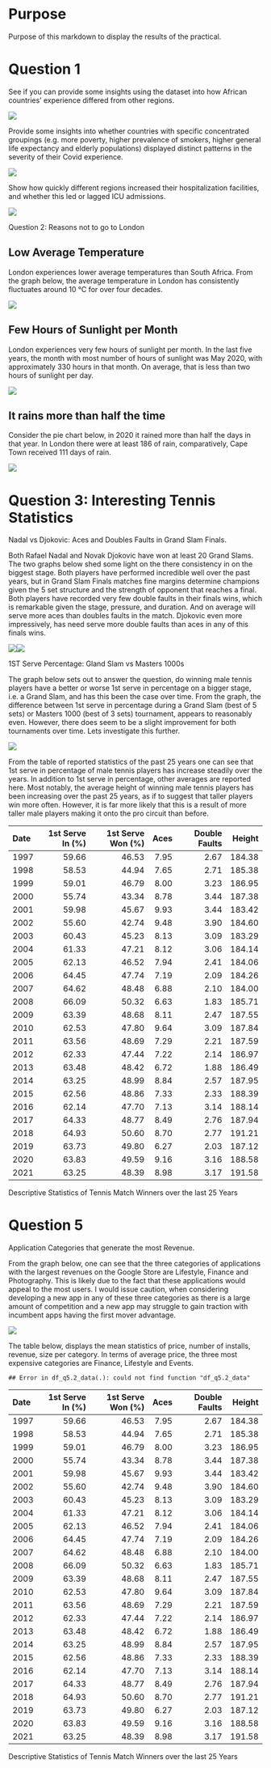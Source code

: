 # Purpose

Purpose of this markdown to display the results of the practical.

# Question 1

See if you can provide some insights using the dataset into how African
countries’ experience differed from other regions.

![](README_files/figure-markdown_github/unnamed-chunk-1-1.png)

Provide some insights into whether countries with specific concentrated
groupings (e.g. more poverty, higher prevalence of smokers, higher
general life expectancy and elderly populations) displayed distinct
patterns in the severity of their Covid experience.

![](README_files/figure-markdown_github/unnamed-chunk-2-1.png)

Show how quickly different regions increased their hospitalization
facilities, and whether this led or lagged ICU admissions.

![](README_files/figure-markdown_github/unnamed-chunk-3-1.png)

Question 2: Reasons not to go to London

## Low Average Temperature

London experiences lower average temperatures than South Africa. From
the graph below, the average temperature in London has consistently
fluctuates around 10 °C for over four decades.

![](README_files/figure-markdown_github/unnamed-chunk-4-1.png)

## Few Hours of Sunlight per Month

London experiences very few hours of sunlight per month. In the last
five years, the month with most number of hours of sunlight was May
2020, with approximately 330 hours in that month. On average, that is
less than two hours of sunlight per day.

![](README_files/figure-markdown_github/unnamed-chunk-5-1.png)

## It rains more than half the time

Consider the pie chart below, in 2020 it rained more than half the days
in that year. In London there were at least 186 of rain, comparatively,
Cape Town received 111 days of rain.

![](README_files/figure-markdown_github/unnamed-chunk-6-1.png)

# Question 3: Interesting Tennis Statistics

Nadal vs Djokovic: Aces and Doubles Faults in Grand Slam Finals.

Both Rafael Nadal and Novak Djokovic have won at least 20 Grand Slams.
The two graphs below shed some light on the there consistency in on the
biggest stage. Both players have performed incredible well over the past
years, but in Grand Slam Finals matches fine margins determine champions
given the 5 set structure and the strength of opponent that reaches a
final. Both players have recorded very few double faults in their finals
wins, which is remarkable given the stage, pressure, and duration. And
on average will serve more aces than doubles faults in the match.
Djokovic even more impressively, has need serve more double faults than
aces in any of this finals wins.

![](README_files/figure-markdown_github/unnamed-chunk-7-1.png)![](README_files/figure-markdown_github/unnamed-chunk-7-2.png)

1ST Serve Percentage: Gland Slam vs Masters 1000s

The graph below sets out to answer the question, do winning male tennis
players have a better or worse 1st serve in percentage on a bigger
stage, i.e. a Grand Slam, and has this been the case over time. From the
graph, the difference between 1st serve in percentage during a Grand
Slam (best of 5 sets) or Masters 1000 (best of 3 sets) tournament,
appears to reasonably even. However, there does seem to be a slight
improvement for both tournaments over time. Lets investigate this
further.

![](README_files/figure-markdown_github/unnamed-chunk-8-1.png)

From the table of reported statistics of the past 25 years one can see
that 1st serve in percentage of male tennis players has increase
steadily over the years. In addition to 1st serve in percentage, other
averages are reported here. Most notably, the average height of winning
male tennis players has been increasing over the past 25 years, as if to
suggest that taller players win more often. However, it is far more
likely that this is a result of more taller male players making it onto
the pro circuit than before.

| Date | 1st Serve In (%) | 1st Serve Won (%) | Aces | Double Faults | Height |
|:-----|-----------------:|------------------:|-----:|--------------:|-------:|
| 1997 |            59.66 |             46.53 | 7.95 |          2.67 | 184.38 |
| 1998 |            58.53 |             44.94 | 7.65 |          2.71 | 185.38 |
| 1999 |            59.01 |             46.79 | 8.00 |          3.23 | 186.95 |
| 2000 |            55.74 |             43.34 | 8.78 |          3.44 | 187.38 |
| 2001 |            59.98 |             45.67 | 9.93 |          3.44 | 183.42 |
| 2002 |            55.60 |             42.74 | 9.48 |          3.90 | 184.60 |
| 2003 |            60.43 |             45.23 | 8.13 |          3.09 | 183.29 |
| 2004 |            61.33 |             47.21 | 8.12 |          3.06 | 184.14 |
| 2005 |            62.13 |             46.52 | 7.94 |          2.41 | 184.06 |
| 2006 |            64.45 |             47.74 | 7.19 |          2.09 | 184.26 |
| 2007 |            64.62 |             48.48 | 6.88 |          2.10 | 184.00 |
| 2008 |            66.09 |             50.32 | 6.63 |          1.83 | 185.71 |
| 2009 |            63.39 |             48.68 | 8.11 |          2.47 | 187.55 |
| 2010 |            62.53 |             47.80 | 9.64 |          3.09 | 187.84 |
| 2011 |            63.56 |             48.69 | 7.29 |          2.21 | 187.59 |
| 2012 |            62.33 |             47.44 | 7.22 |          2.14 | 186.97 |
| 2013 |            63.48 |             48.42 | 6.72 |          1.88 | 186.49 |
| 2014 |            63.25 |             48.99 | 8.84 |          2.57 | 187.95 |
| 2015 |            62.56 |             48.86 | 7.33 |          2.33 | 188.39 |
| 2016 |            62.14 |             47.70 | 7.13 |          3.14 | 188.14 |
| 2017 |            64.33 |             48.77 | 8.49 |          2.76 | 187.94 |
| 2018 |            64.93 |             50.60 | 8.70 |          2.77 | 191.21 |
| 2019 |            63.73 |             49.80 | 6.27 |          2.03 | 187.12 |
| 2020 |            63.83 |             49.59 | 9.16 |          3.16 | 188.58 |
| 2021 |            63.25 |             48.39 | 8.98 |          3.17 | 191.58 |

Descriptive Statistics of Tennis Match Winners over the last 25 Years

# Question 5

Application Categories that generate the most Revenue.

From the graph below, one can see that the three categories of
applications with the largest revenues on the Google Store are
Lifestyle, Finance and Photography. This is likely due to the fact that
these applications would appeal to the most users. I would issue
caution, when considering developing a new app in any of these three
categories as there is a large amount of competition and a new app may
struggle to gain traction with incumbent apps having the first mover
advantage.

![](README_files/figure-markdown_github/unnamed-chunk-10-1.png)

The table below, displays the mean statistics of price, number of
installs, revenue, size per category. In terms of average price, the
three most expensive categories are Finance, Lifestyle and Events.

    ## Error in df_q5.2_data(.): could not find function "df_q5.2_data"

| Date | 1st Serve In (%) | 1st Serve Won (%) | Aces | Double Faults | Height |
|:-----|-----------------:|------------------:|-----:|--------------:|-------:|
| 1997 |            59.66 |             46.53 | 7.95 |          2.67 | 184.38 |
| 1998 |            58.53 |             44.94 | 7.65 |          2.71 | 185.38 |
| 1999 |            59.01 |             46.79 | 8.00 |          3.23 | 186.95 |
| 2000 |            55.74 |             43.34 | 8.78 |          3.44 | 187.38 |
| 2001 |            59.98 |             45.67 | 9.93 |          3.44 | 183.42 |
| 2002 |            55.60 |             42.74 | 9.48 |          3.90 | 184.60 |
| 2003 |            60.43 |             45.23 | 8.13 |          3.09 | 183.29 |
| 2004 |            61.33 |             47.21 | 8.12 |          3.06 | 184.14 |
| 2005 |            62.13 |             46.52 | 7.94 |          2.41 | 184.06 |
| 2006 |            64.45 |             47.74 | 7.19 |          2.09 | 184.26 |
| 2007 |            64.62 |             48.48 | 6.88 |          2.10 | 184.00 |
| 2008 |            66.09 |             50.32 | 6.63 |          1.83 | 185.71 |
| 2009 |            63.39 |             48.68 | 8.11 |          2.47 | 187.55 |
| 2010 |            62.53 |             47.80 | 9.64 |          3.09 | 187.84 |
| 2011 |            63.56 |             48.69 | 7.29 |          2.21 | 187.59 |
| 2012 |            62.33 |             47.44 | 7.22 |          2.14 | 186.97 |
| 2013 |            63.48 |             48.42 | 6.72 |          1.88 | 186.49 |
| 2014 |            63.25 |             48.99 | 8.84 |          2.57 | 187.95 |
| 2015 |            62.56 |             48.86 | 7.33 |          2.33 | 188.39 |
| 2016 |            62.14 |             47.70 | 7.13 |          3.14 | 188.14 |
| 2017 |            64.33 |             48.77 | 8.49 |          2.76 | 187.94 |
| 2018 |            64.93 |             50.60 | 8.70 |          2.77 | 191.21 |
| 2019 |            63.73 |             49.80 | 6.27 |          2.03 | 187.12 |
| 2020 |            63.83 |             49.59 | 9.16 |          3.16 | 188.58 |
| 2021 |            63.25 |             48.39 | 8.98 |          3.17 | 191.58 |

Descriptive Statistics of Tennis Match Winners over the last 25 Years
